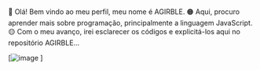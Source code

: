 🔴 Olá! Bem vindo ao meu perfil, meu nome é AGIRBLE.
🟠 Aqui, procuro aprender mais sobre programação, principalmente a linguagem JavaScript.
🟡 Com o meu avanço, irei esclarecer os códigos e explicitá-los aqui no repositório AGIRBLE...

[![image](https://github.com/AGIRBLE/AGIRBLE/assets/171936235/1b930bf7-cf7e-40df-b5e4-f0b204ee5edb)
]
